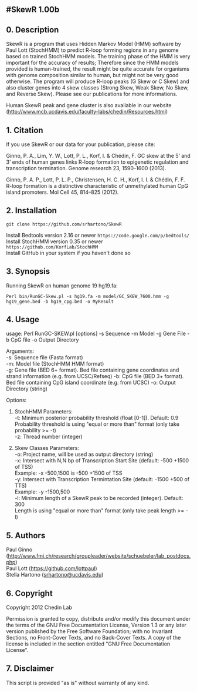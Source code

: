 #SkewR 1.00b
---

## 0. Description

SkewR is a program that uses Hidden Markov Model (HMM) software by Paul Lott (StochHMM) to predict R-loop forming regions in any genome based on trained StochHMM models. The training phase of the HMM is very important for the accuracy of results; Therefore since the HMM models provided is human-trained, the result might be quite accurate for organisms with genome composition similar to human, but might not be very good otherwise. The program will produce R-loop peaks (G Skew or C Skew) and also cluster genes into 4 skew classes (Strong Skew, Weak Skew, No Skew, and Reverse Skew). Please see our publications for more informations.

Human SkewR peak and gene cluster is also available in our website (http://www.mcb.ucdavis.edu/faculty-labs/chedin/Resources.html)

## 1. Citation

If you use SkewR or our data for your publication, please cite:

Ginno, P. A., Lim, Y. W., Lott, P. L., Korf, I. & Chédin, F. GC skew at the 5‘ and 3’ ends of human genes links R-loop formation to epigenetic regulation and transcription termination. Genome research 23, 1590–1600 (2013).

Ginno, P. A. P., Lott, P. L. P., Christensen, H. C. H., Korf, I. I. & Chédin, F. F. R-loop formation is a distinctive characteristic of unmethylated human CpG island promoters. Mol Cell 45, 814–825 (2012).

## 2. Installation

`git clone https://github.com/srhartono/SkewR`

Install Bedtools version 2.16 or newer `https://code.google.com/p/bedtools/`  
Install StochHMM version 0.35 or newer `https://github.com/KorfLab/StochHMM`  
Install GitHub in your system if you haven't done so  

## 3. Synopsis

Running SkewR on human genome 19 hg19.fa:

`Perl bin/RunGC-Skew.pl -s hg19.fa -m model/GC_SKEW_7600.hmm -g hg19_gene.bed -b hg19_cpg.bed -o MyResult`

## 4. Usage

usage: Perl RunGC-SKEW.pl [options] -s Sequence -m Model -g Gene File -b CpG file -o Output Directory

Arguments:  
-s: Sequence file (Fasta format)  
-m: Model file (StochHMM HMM format)  
-g: Gene file (BED 6+ format). Bed file containing gene coordinates and strand information (e.g. from UCSC/Refseq)
-b: CpG file (BED 3+ format). Bed file containing CpG island coordinate (e.g. from UCSC)
-o: Output Directory (string)  

Options:  

1. StochHMM Parameters:  
-t: Minimum posterior probability threshold (float [0-1]). Default: 0.9  
    Probability threshold is using \"equal or more than\" format (only take probability >= -t)  
-z: Thread number (integer)  

2. Skew Classes Parameters:  
-o: Project name, will be used as output directory (string)  
-x: Intersect with N,N bp of Transcription Start Site (default: -500 +1500 of TSS)  
    Example: -x -500,1500 is -500 +1500 of TSS  
-y: Intersect with Transcription Termintation Site (default: -1500 +500 of TTS)  
    Example: -y -1500,500  
-l: Minimum length of a SkewR peak to be recorded (integer). Default: 300  
Length is using \"equal or more than\" format (only take peak length >= -l)

## 5. Authors

Paul Ginno (http://www.fmi.ch/research/groupleader/website/schuebeler/lab_postdocs.php)  
Paul Lott (https://github.com/lottpaul)  
Stella Hartono (srhartono@ucdavis.edu)  

## 6. Copyright

Copyright 2012 Chedin Lab

Permission is granted to copy, distribute and/or modify this document under the terms of the GNU Free Documentation License, Version 1.3 or any later version published by the Free Software Foundation; with no Invariant Sections, no Front-Cover Texts, and no Back-Cover Texts. A copy of the license is included in the section entitled "GNU Free Documentation License".

## 7. Disclaimer

This script is provided "as is" without warranty of any kind.
